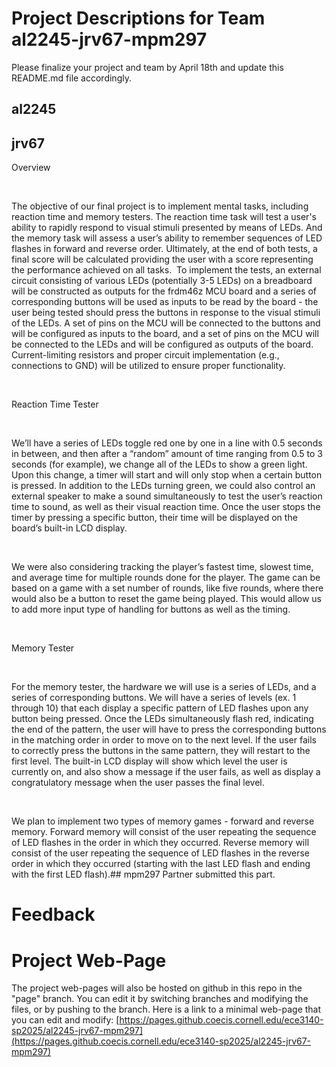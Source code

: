 # Project Descriptions for Team al2245-jrv67-mpm297

Please finalize your project and team by April 18th and update this README.md file accordingly.

## al2245
## jrv67
Overview

 

The objective of our final project is to implement mental tasks, including reaction time and memory testers. The reaction time task will test a user's ability to rapidly respond to visual stimuli presented by means of LEDs. And the memory task will assess a user’s ability to remember sequences of LED flashes in forward and reverse order. Ultimately, at the end of both tests, a final score will be calculated providing the user with a score representing the performance achieved on all tasks.  To implement the tests, an external circuit consisting of various LEDs (potentially 3-5 LEDs) on a breadboard will be constructed as outputs for the frdm46z MCU board and a series of corresponding buttons will be used as inputs to be read by the board - the user being tested should press the buttons in response to the visual stimuli of the LEDs. A set of pins on the MCU will be connected to the buttons and will be configured as inputs to the board, and a set of pins on the MCU will be connected to the LEDs and will be configured as outputs of the board. Current-limiting resistors and proper circuit implementation (e.g., connections to GND) will be utilized to ensure proper functionality. 

 

Reaction Time Tester

 

We’ll have a series of LEDs toggle red one by one in a line with 0.5 seconds in between, and then after a “random” amount of time ranging from 0.5 to 3 seconds (for example), we change all of the LEDs to show a green light. Upon this change, a timer will start and will only stop when a certain button is pressed. In addition to the LEDs turning green, we could also control an external speaker to make a sound simultaneously to test the user’s reaction time to sound, as well as their visual reaction time. Once the user stops the timer by pressing a specific button, their time will be displayed on the board’s built-in LCD display. 

 

We were also considering tracking the player’s fastest time, slowest time, and average time for multiple rounds done for the player. The game can be based on a game with a set number of rounds, like five rounds, where there would also be a button to reset the game being played. This would allow us to add more input type of handling for buttons as well as the timing.

 

Memory Tester

 

For the memory tester, the hardware we will use is a series of LEDs, and a series of corresponding buttons. We will have a series of levels (ex. 1 through 10) that each display a specific pattern of LED flashes upon any button being pressed. Once the LEDs simultaneously flash red, indicating the end of the pattern, the user will have to press the corresponding buttons in the matching order in order to move on to the next level. If the user fails to correctly press the buttons in the same pattern, they will restart to the first level. The built-in LCD display will show which level the user is currently on, and also show a message if the user fails, as well as display a congratulatory message when the user passes the final level.

 

We plan to implement two types of memory games - forward and reverse memory. Forward memory will consist of the user repeating the sequence of LED flashes in the order in which they occurred. Reverse memory will consist of the user repeating the sequence of LED flashes in the reverse order in which they occurred (starting with the last LED flash and ending with the first LED flash).## mpm297
Partner submitted this part.
# Feedback

# Project Web-Page

The project web-pages will also be hosted on github in this repo in the "page" branch. You can edit it by switching branches and modifying the files, or by pushing to the branch. Here is a link to a minimal web-page that you can edit and modify: [https://pages.github.coecis.cornell.edu/ece3140-sp2025/al2245-jrv67-mpm297](https://pages.github.coecis.cornell.edu/ece3140-sp2025/al2245-jrv67-mpm297)
